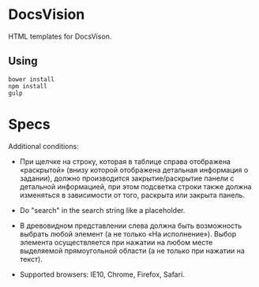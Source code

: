 DocsVision
==========

HTML templates for DocsVison.

## Using

    bower install
    npm install
    gulp

# Specs

Additional conditions:

- При щелчке на строку, которая в таблице справа отображена «раскрытой» (внизу которой отображена детальная информация о задании), должно производится закрытие/раскрытие панели с детальной информацией, при этом подсветка строки также должна изменяться в зависимости от того, раскрыта или закрыта панель.

- Do "search" in the search string like a placeholder.

- В древовидном представлении слева должна быть возможность выбрать любой элемент (а не только «На исполнение»). Выбор элемента осуществляется при нажатии на любом месте выделяемой прямоугольной области (а не только при нажатии на текст).

- Supported browsers: IE10, Chrome, Firefox, Safari.
